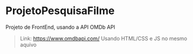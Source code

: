 # ProjetoPesquisaFilme
Projeto de FrontEnd, usando a API OMDb API

> Link: https://www.omdbapi.com/
> Usando HTML/CSS e JS no mesmo aquivo

